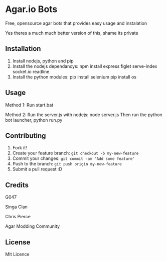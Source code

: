 # Agar.io Bots

Free, opensource agar bots that provides easy usage and instalation

Yes theres a much much better version of this, shame its private

## Installation

1. Install nodejs, python and pip
2. Install the nodejs dependancys: 
  npm install express figlet serve-index socket.io readline
3. Install the python modules:
  pip install selenium
  pip install os

## Usage

Method 1:
  Run start.bat

Method 2:
  Run the server.js with nodejs: node server.js
  Then run the python bot launcher, python run.py

## Contributing

1. Fork it!
2. Create your feature branch: `git checkout -b my-new-feature`
3. Commit your changes: `git commit -am 'Add some feature'`
4. Push to the branch: `git push origin my-new-feature`
5. Submit a pull request :D

## Credits

G047

Singa Clan

Chris Pierce

Agar Modding Community

## License

MIt Licence
